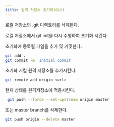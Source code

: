```yaml
---
title: 원격 저장소 초기화(Git)
---
```

로컬 저장소의 .git 디렉토리를 삭제한다.

로컬 저장소에서 git init을 다시 수행하여 초기화 시킨다.

초기화에 등록될 파일을 추가 및 커밋한다.

```bash
git add .
git commit -m 'Initial commit'
```

초기화 시킬 원격 저장소를 추가시킨다.
```bash
git remote add origin <url>
```

현재 상태를 원격저장소에 적용시킨다.
```bash
 git push --force --set-upstream origin master
```

또는 master branch를 삭제한다.
```bash
git push origin --delete master
```
